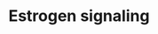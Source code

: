 ---
annotations:
- id: PW:0000507
  parent: regulatory pathway
  type: Pathway Ontology
  value: estrogen signaling pathway
authors:
- MaintBot
- Khanspers
- Christine Chichester
- Finterly
description: 'Estrogen receptor refers to a group of receptors which are activated
  by the hormone 17&amp;amp;amp;#x3b2;-estradiol (estrogen). Two types of estrogen
  receptor exist: ER which is a member of the nuclear hormone family of intracellular
  receptors and the estrogen G protein coupled receptor GPR30 (GPER), which is a G-protein
  coupled receptor. The main function of the estrogen receptor is as a DNA binding
  transcription factor which regulates gene expression. However the estrogen receptor
  also has additional functions independent of DNA binding.'
last-edited: 2020-12-17
organisms:
- Mus musculus
redirect_from:
- /index.php/Pathway:WP1244
- /instance/WP1244
revision: null
schema-jsonld:
- '@context': https://schema.org/
  '@id': https://wikipathways.github.io/pathways/WP1244.html
  '@type': Dataset
  creator:
    '@type': Organization
    name: WikiPathways
  description: 'Estrogen receptor refers to a group of receptors which are activated
    by the hormone 17&amp;amp;amp;#x3b2;-estradiol (estrogen). Two types of estrogen
    receptor exist: ER which is a member of the nuclear hormone family of intracellular
    receptors and the estrogen G protein coupled receptor GPR30 (GPER), which is a
    G-protein coupled receptor. The main function of the estrogen receptor is as a
    DNA binding transcription factor which regulates gene expression. However the
    estrogen receptor also has additional functions independent of DNA binding.'
  keywords:
  - Akt1
  - Bcl2
  - Braf
  - Brca1
  - Ccnd1
  - Ccnh
  - Cdk7
  - Chuk
  - Creb1
  - Crebbp
  - Cyclic AMP
  - Elk1
  - Ep300
  - Ercc2
  - Ercc3
  - Esr1
  - Estradiol
  - Fos
  - Gnas
  - Gnb1
  - Gngt1
  - Gper
  - Grb2
  - Gtf2a2
  - Gtf2b
  - Gtf2e1
  - Gtf2e2
  - Gtf2f2
  - Gtf2h1
  - Gtf2h2
  - Gtf2h3
  - Gtf2h4
  - Hdac1
  - Hdac2
  - Hdac3
  - Hdac4
  - Hdac5
  - Hdac6
  - Hdac7
  - Hdac8
  - Hras1
  - Ikbkb
  - Ikbkg
  - Ilk
  - Jun
  - Map2k1
  - Mapk1
  - Mapk14
  - Mapk9
  - Mnat1
  - Ncor1
  - Nfkb1
  - Pik3ca
  - Polr2a
  - Polr2b
  - Polr2c
  - Polr2e
  - Polr2f
  - Polr2g
  - Polr2h
  - Polr2i
  - Polr2j
  - Polr2k
  - Prkaca
  - Shc2
  - Sin3a
  - Sos1
  - Sp1
  - Src
  - Taf12
  - Taf13
  - Taf5
  - Taf6
  - Taf7
  - Taf9
  - Tbp
  license: CC0
  name: Estrogen signaling
seo: CreativeWork
title: Estrogen signaling
wpid: WP1244
---